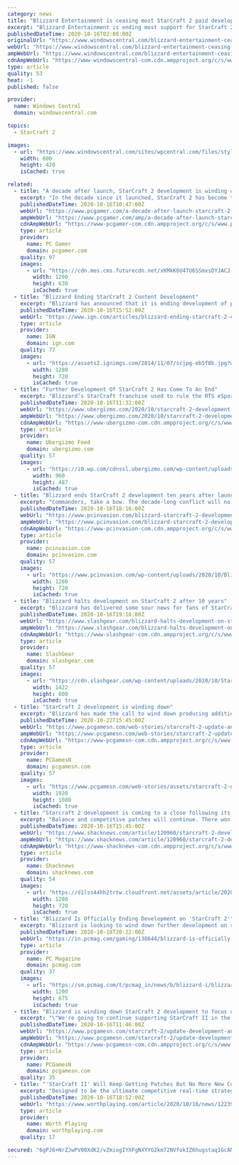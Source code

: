 ```yaml
---
category: news
title: "Blizzard Entertainment is ceasing most StarCraft 2 paid development and support"
excerpt: "Blizzard Entertainment is ending most support for StarCraft 2 moving forward. There will be no more paid content, though bug fixes and balance patches will continue. Blizzard is also looking forward to what is next for \"...the StarCraft universe as a whole.\""
publishedDateTime: 2020-10-16T02:08:00Z
originalUrl: "https://www.windowscentral.com/blizzard-entertainment-ceasing-starcraft-2-paid-development"
webUrl: "https://www.windowscentral.com/blizzard-entertainment-ceasing-starcraft-2-paid-development"
ampWebUrl: "https://www.windowscentral.com/blizzard-entertainment-ceasing-starcraft-2-paid-development?amp"
cdnAmpWebUrl: "https://www-windowscentral-com.cdn.ampproject.org/c/s/www.windowscentral.com/blizzard-entertainment-ceasing-starcraft-2-paid-development?amp"
type: article
quality: 53
heat: -1
published: false

provider:
  name: Windows Central
  domain: windowscentral.com

topics:
  - StarCraft 2

images:
  - url: "https://www.windowscentral.com/sites/wpcentral.com/files/styles/large/public/field/image/2020/10/starcraft-2-image.jpg"
    width: 800
    height: 420
    isCached: true

related:
  - title: "A decade after launch, StarCraft 2 development is winding down"
    excerpt: "In the decade since it launched, StarCraft 2 has become the RTS scene. It's just not had much competition. The RTS genre is in dire straits, but StarCraft seems to exist in a bubble where people ..."
    publishedDateTime: 2020-10-16T10:47:00Z
    webUrl: "https://www.pcgamer.com/a-decade-after-launch-starcraft-2-development-is-winding-down/"
    ampWebUrl: "https://www.pcgamer.com/amp/a-decade-after-launch-starcraft-2-development-is-winding-down/"
    cdnAmpWebUrl: "https://www-pcgamer-com.cdn.ampproject.org/c/s/www.pcgamer.com/amp/a-decade-after-launch-starcraft-2-development-is-winding-down/"
    type: article
    provider:
      name: PC Gamer
      domain: pcgamer.com
    quality: 97
    images:
      - url: "https://cdn.mos.cms.futurecdn.net/xKMkK6U4TU6SSmxsDYJACJ-1200-80.jpg"
        width: 1200
        height: 630
        isCached: true
  - title: "Blizzard Ending StarCraft 2 Content Development"
    excerpt: "Blizzard has announced that it is ending development of paid-for content for StarCraft 2, a decade on from the game’s first launch. A blog post from the StarCraft 2 team explained that “for-purchase content”,"
    publishedDateTime: 2020-10-16T15:52:00Z
    webUrl: "https://www.ign.com/articles/blizzard-ending-starcraft-2-content-development"
    type: article
    provider:
      name: IGN
      domain: ign.com
    quality: 77
    images:
      - url: "https://assets2.ignimgs.com/2014/11/07/scjpg-eb5f8b.jpg?width=1280"
        width: 1280
        height: 720
        isCached: true
  - title: "Further Development Of StarCraft 2 Has Come To An End"
    excerpt: "Blizzard’s StarCraft franchise used to rule the RTS eSports scene, and to a certain extent, StarCraft 2 is still beloved and played by"
    publishedDateTime: 2020-10-16T11:32:00Z
    webUrl: "https://www.ubergizmo.com/2020/10/starcraft-2-development-stopped/"
    ampWebUrl: "https://www.ubergizmo.com/2020/10/starcraft-2-development-stopped/amp/"
    cdnAmpWebUrl: "https://www-ubergizmo-com.cdn.ampproject.org/c/s/www.ubergizmo.com/2020/10/starcraft-2-development-stopped/amp/"
    type: article
    provider:
      name: Ubergizmo Feed
      domain: ubergizmo.com
    quality: 57
    images:
      - url: "https://i0.wp.com/cdnssl.ubergizmo.com/wp-content/uploads/2013/03/StarCraft-II-Heart-of-the-Swarm.jpg"
        width: 960
        height: 487
        isCached: true
  - title: "Blizzard ends StarCraft 2 development ten years after launch"
    excerpt: "Commanders, take a bow. The decade-long conflict will no longer see new content as Blizzard announces the end of StarCraft 2 development."
    publishedDateTime: 2020-10-16T18:16:00Z
    webUrl: "https://www.pcinvasion.com/blizzard-starcraft-2-development/"
    ampWebUrl: "https://www.pcinvasion.com/blizzard-starcraft-2-development/amp/"
    cdnAmpWebUrl: "https://www-pcinvasion-com.cdn.ampproject.org/c/s/www.pcinvasion.com/blizzard-starcraft-2-development/amp/"
    type: article
    provider:
      name: pcinvasion.com
      domain: pcinvasion.com
    quality: 57
    images:
      - url: "https://www.pcinvasion.com/wp-content/uploads/2020/10/Blizzard-ends-StarCraft-2-development-ten-years-after-launch-2.jpg"
        width: 1280
        height: 720
        isCached: true
  - title: "Blizzard halts development on StarCraft 2 after 10 years"
    excerpt: "Blizzard has delivered some sour news for fans of StarCraft 2. The company has confirmed that is has essentially halted development on StarCraft 2, confirming that it will no longer be"
    publishedDateTime: 2020-10-16T19:16:00Z
    webUrl: "https://www.slashgear.com/blizzard-halts-development-on-starcraft-2-after-10-years-16643048/"
    ampWebUrl: "https://www.slashgear.com/blizzard-halts-development-on-starcraft-2-after-10-years-16643048/amp/"
    cdnAmpWebUrl: "https://www-slashgear-com.cdn.ampproject.org/c/s/www.slashgear.com/blizzard-halts-development-on-starcraft-2-after-10-years-16643048/amp/"
    type: article
    provider:
      name: SlashGear
      domain: slashgear.com
    quality: 57
    images:
      - url: "https://cdn.slashgear.com/wp-content/uploads/2020/10/StarCraft-2-ray-kerri-arty.jpg"
        width: 1422
        height: 800
        isCached: true
  - title: "StarCraft 2 development is winding down"
    excerpt: "Blizzard has made the call to wind down producing additional “for-purchase content” for real-time strategy game StarCraft 2. The dev team will continue doing season rolls and balance fixes, but this will free it up to think about what’s next."
    publishedDateTime: 2020-10-22T15:45:00Z
    webUrl: "https://www.pcgamesn.com/web-stories/starcraft-2-update-announcement.html"
    ampWebUrl: "https://www.pcgamesn.com/web-stories/starcraft-2-update-announcement.html"
    cdnAmpWebUrl: "https://www-pcgamesn-com.cdn.ampproject.org/c/s/www.pcgamesn.com/web-stories/starcraft-2-update-announcement.html"
    type: article
    provider:
      name: PCGamesN
      domain: pcgamesn.com
    quality: 57
    images:
      - url: "https://www.pcgamesn.com/web-stories/assets/starcraft-2-update-announcement/og-image.jpg"
        width: 1920
        height: 1080
        isCached: true
  - title: "Starcraft 2 development is coming to a close following its tenth anniversary"
    excerpt: "Balance and competitive patches will continue. There won't be any more for-purchase content like War Chests and Commanders."
    publishedDateTime: 2020-10-16T15:45:00Z
    webUrl: "https://www.shacknews.com/article/120960/starcraft-2-development-is-coming-to-a-close-following-its-tenth-anniversary"
    ampWebUrl: "https://www.shacknews.com/article/120960/starcraft-2-development-is-coming-to-a-close-following-its-tenth-anniversary?amphtml=1"
    cdnAmpWebUrl: "https://www-shacknews-com.cdn.ampproject.org/c/s/www.shacknews.com/article/120960/starcraft-2-development-is-coming-to-a-close-following-its-tenth-anniversary?amphtml=1"
    type: article
    provider:
      name: Shacknews
      domain: shacknews.com
    quality: 54
    images:
      - url: "https://d1lss44hh2trtw.cloudfront.net/assets/article/2020/10/16/starcraft-2-development-is-coming-to-a-close-following-its-tenth-anniversary_feature.jpg"
        width: 1280
        height: 720
        isCached: true
  - title: "Blizzard Is Officially Ending Development on 'StarCraft 2'"
    excerpt: "Blizzard is looking to wind down further development on real-time strategy game StarCraft 2. In a recent blog post, the developer announced that it would be ending production on additional \"for ..."
    publishedDateTime: 2020-10-18T20:22:00Z
    webUrl: "https://in.pcmag.com/gaming/138644/blizzard-is-officially-ending-development-on-starcraft-2"
    type: article
    provider:
      name: PC Magazine
      domain: pcmag.com
    quality: 37
    images:
      - url: "https://sm.pcmag.com/t/pcmag_in/news/b/blizzard-i/blizzard-is-officially-ending-development-on-starcraft-2_yd9j.1200.jpg"
        width: 1200
        height: 675
        isCached: true
  - title: "Blizzard is winding down StarCraft 2 development to focus on “what’s next”"
    excerpt: "\"We're going to continue supporting StarCraft II in the same manner as we have with our previous longstanding games\""
    publishedDateTime: 2020-10-16T11:46:00Z
    webUrl: "https://www.pcgamesn.com/starcraft-2/update-development-announcement"
    ampWebUrl: "https://www.pcgamesn.com/starcraft-2/update-development-announcement?amp"
    cdnAmpWebUrl: "https://www-pcgamesn-com.cdn.ampproject.org/c/s/www.pcgamesn.com/starcraft-2/update-development-announcement?amp"
    type: article
    provider:
      name: PCGamesN
      domain: pcgamesn.com
    quality: 35
  - title: "'StarCraft II' Will Keep Getting Patches But No More New Content"
    excerpt: "Designed to be the ultimate competitive real-time strategy game, StarCraft II will feature the return of the Protoss, Terran, and Zerg races, overhauled and re-imagined with Blizzard's signature approach to game balance. Each race will be further ..."
    publishedDateTime: 2020-10-16T18:52:00Z
    webUrl: "https://www.worthplaying.com/article/2020/10/16/news/122395/"
    type: article
    provider:
      name: Worth Playing
      domain: worthplaying.com
    quality: 17

secured: "6gPJ6+NrZJwPV00XdK2/vZmiogIYXFgNXYYG2km72NVfokIZ6hugstaq1GcANEJMNXR7tMDka93sTP8soBG61sdrL0rrUlKJfd/9V6tnMovujLrdmiVL0Lvh/wxiWBUunTNNum7h20oxzhIk/Ez1g9sKrE7xeLiDC2WiHepvjJCTx05/EeXn4TJLbj3GSA1+3cAwyQbkacznTfO1ihRVb806UVFTSEDAGi3tQaQu2kggEBnlhVr1GBUiBGWFTeThZzbve4/kJsGJkyPYUffGU+2nvLWqgmQXRC7lYV/qVEnyQ001FTHiipy1k5A7aTQwtWFjqPQbXvB9tsS99fcsrS/uHJUPQK0fKAjDsNyN9xU=;TdDvmu5Ae9PxOaCXi8vyug=="
---
```


